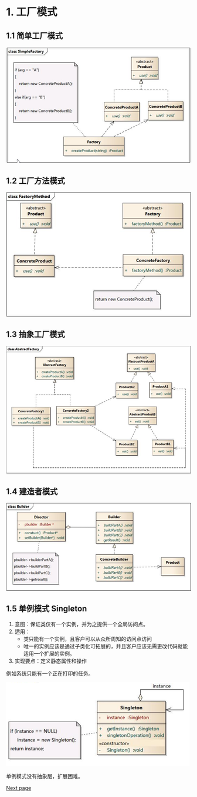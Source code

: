 # 1. 工厂模式

## 1.1 简单工厂模式

![picture 3](img/1594653074571.png)

## 1.2 工厂方法模式

![picture 4](img/1594653101909.png)

## 1.3 抽象工厂模式

![picture 5](img/1594653129082.png)

## 1.4 建造者模式

![picture 6](img/1594653142243.png)

## 1.5 单例模式 Singleton

1. 意图：保证类仅有一个实例，并为之提供一个全局访问点。
2. 适用：
   - 类只能有一个实例，且客户可以从众所周知的访问点访问
   - 唯一的实例应该是通过子类化可拓展的，并且客户应该无需更改代码就能适用一个扩展的实例。
3. 实现要点：定义静态属性和操作

例如系统只能有一个正在打印的任务。

![1594388154991.png](img\1594388154991.png)

单例模式没有抽象层，扩展困难。

[Next page](2.StructuralPattern.md)
